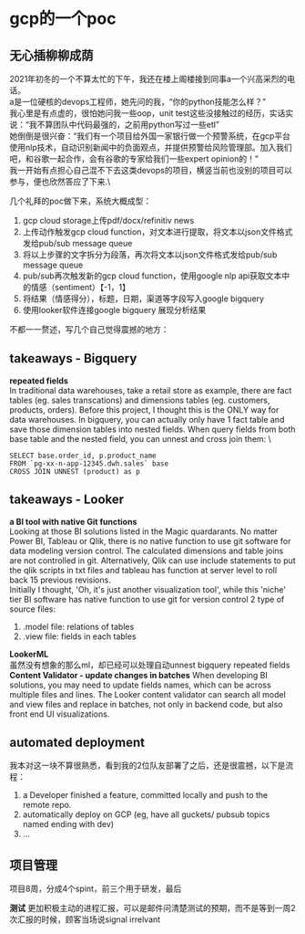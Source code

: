 # gcp的一个poc

## 无心插柳柳成荫
2021年初冬的一个不算太忙的下午，我还在楼上阁楼接到同事a一个兴高采烈的电话。\
a是一位硬核的devops工程师，她先问的我，“你的python技能怎么样？” \
我心里是有点虚的，很怕她问我一些oop，unit test这些没接触过的经历，实话实说：“我不算团队中代码最强的，之前用python写过一些etl”\
她倒倒是很兴奋：“我们有一个项目给外国一家银行做一个预警系统，在gcp平台使用nlp技术，自动识别新闻中的负面观点，并提供预警给风险管理部。加入我们吧，和谷歌一起合作，会有谷歌的专家给我们一些expert opinion的！”\
我一开始有点担心自己混不下去这类devops的项目，横竖当前也没别的项目可以参与，便也欣然答应了下来.\


几个礼拜的poc做下来，系统大概成型：
1. gcp cloud storage上传pdf/docx/refinitiv news
2. 上传动作触发gcp cloud function，对文本进行提取，将文本以json文件格式发给pub/sub message queue
3. 将以上步骤的文字拆分为段落，再次将文本以json文件格式发给pub/sub message queue
4. pub/sub再次触发新的gcp cloud function，使用google nlp api获取文本中的情感（sentiment）【-1，1】
5. 将结果（情感得分），标题，日期，渠道等字段写入google bigquery
6. 使用looker软件连接google bigquery 展现分析结果


不都一一赘述，写几个自己觉得震撼的地方：

## takeaways - Bigquery
**repeated fields** \
In traditional data warehouses, take a retail store as example, there are fact tables (eg. sales transcations) and dimensions tables (eg. customers, products, orders). 
Before this project, I thought this is the ONLY way for data warehouses.
In bigquery, you can actually only have 1 fact table and save those dimension tables into nested fields. When query fields from both base table and the nested field, you can unnest and cross join them: \

```
SELECT base.order_id, p.product_name              
FROM `pg-xx-n-app-12345.dwh.sales` base
CROSS JOIN UNNEST (product) as p
```



## takeaways - Looker
**a BI tool with native Git functions**\
Looking at those BI solutions listed in the Magic quardarants. No matter Power BI, Tableau or Qlik, there is no native function to use git software for data modeling version control. The calculated dimensions and table joins are not controlled in git. Alternatively, Qlik can use include statements to put the qlik scripts in txt files and tableau has function at server level to roll back 15 previous revisions.\
Initially I thought, 'Oh, it's just another visualization tool', while this 'niche' tier BI software has native function to use git for version control 2 type of source files:
1. .model file: relations of tables
2. .view file: fields in each tables

**LookerML**\
虽然没有想象的那么ml，却已经可以处理自动unnest bigquery repeated fields\
**Content Validator - update changes in batches**
When developing BI solutions, you may need to update fields names, which can be across multiple files and lines. The Looker content validator can search all model and view files and replace in batches, not only in backend code, but also front end UI visualizations. 

## automated deployment
我本对这一块不算很熟悉，看到我的2位队友部署了之后，还是很震撼，以下是流程：
1. a Developer finished a feature, committed locally and push to the remote repo.
2. automatically deploy on GCP (eg, have all guckets/ pubsub topics named ending with dev)
3. ...

## 项目管理
项目8周，分成4个spint，前三个用于研发，最后

**测试** 
更加积极主动的进程汇报，可以是邮件问清楚测试的预期，而不是等到一周2次汇报的时候，顾客当场说signal irrelvant

